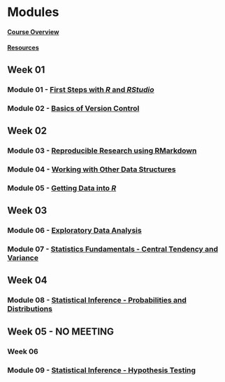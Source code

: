 Modules
================

#### [Course Overview](course-overview.html)

#### [Resources](resources.html)

Week 01
-------

### Module 01 - [First Steps with ***R*** and ***RStudio***](module-01/module-01.md)

### Module 02 - [Basics of Version Control](module-02/module-02.md)

Week 02
-------

### Module 03 - [Reproducible Research using RMarkdown](module-03/module-03.md)

### Module 04 - [Working with Other Data Structures](module-04/module-04.md)

### Module 05 - [Getting Data into ***R***](module-05/module-05.md)

Week 03
-------

### Module 06 - [Exploratory Data Analysis](module-06/module-06.md)

### Module 07 - [Statistics Fundamentals - Central Tendency and Variance](module-07/module-07.md)

Week 04
-------

### Module 08 - [Statistical Inference - Probabilities and Distributions](module-08/module-08.md)

Week 05 - NO MEETING
--------------------

### Week 06

### Module 09 - [Statistical Inference - Hypothesis Testing](module-0/module-09.md)

